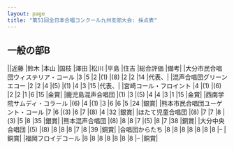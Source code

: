 ```yaml
---
layout: page
title: "第51回全日本合唱コンクール九州支部大会: 採点表"
---
```

一般の部B
---------

||近藤 |鈴木 |本山 |国枝 |澤田 |松川 |平島 |住吉 |総合評価 |備考|
|大分市民合唱団ウィステリア・コール |3 |5 |2 |(1) |(8) |2 |2 |14 |代表、|
|混声合唱団グリーンエコー |2 |2 |4 |(5) |(1) |4 |3 |15 |代表、|
|宮崎コール・フロイント |4 |(1) |(6) |2 |2 |1 |6 |15 |金賞|
|鹿児島混声合唱団 |(1) |3 |(5) |4 |4 |3 |1 |15 |金賞|
|西南学院サムディ・コラール |(6) |4 |(1) |3 |6 |6 |5 |24 |銀賞|
|熊本市民合唱団ユーゲント・コール |7 |6 |(3) |6 |7 |(8) |4 |32 |銀賞|
|ほたて児童合唱団 |(8) |7 |7 |8 |(3) |5 |8 |35 |銀賞|
|熊本混声合唱団 |(8) |8 |8 |7 |(5) |8 |7 |38 |銅賞|
|大分中央合唱団 |(5) |(8) |8 |8 |8 |7 |8 |39 |銅賞|
|合唱団からたち |8 |8 |8 |8 |8 |8 |8 |– |銅賞|
|福岡フロイデコール |8 |8 |8 |8 |8 |8 |8 |– |銅賞|
